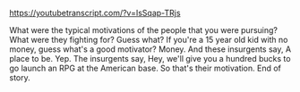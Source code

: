 https://youtubetranscript.com/?v=IsSqap-TRjs

 What were the typical motivations of the people that you were pursuing? What were they fighting for? Guess what? If you're a 15 year old kid with no money, guess what's a good motivator? Money. And these insurgents say, A place to be. Yep. The insurgents say, Hey, we'll give you a hundred bucks to go launch an RPG at the American base. So that's their motivation. End of story.